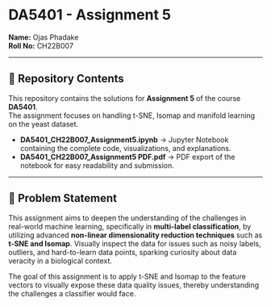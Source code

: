 # DA5401 - Assignment 5 

**Name:** Ojas Phadake  
**Roll No:** CH22B007  

---

## 📂 Repository Contents
This repository contains the solutions for **Assignment 5** of the course **DA5401**.  
The assignment focuses on handling t-SNE, Isomap and manifold learning on the yeast dataset.  

- **DA5401_CH22B007_Assignment5.ipynb** → Jupyter Notebook containing the complete code, visualizations, and explanations.  
- **DA5401_CH22B007_Assignment5 PDF.pdf** → PDF export of the notebook for easy readability and submission.  

---

## 📝 Problem Statement
This assignment aims to deepen the understanding of the challenges in real-world machine learning, specifically in **multi-label classification**, by utilizing advanced **non-linear dimensionality reduction techniques** such as **t-SNE and Isomap**. Visually inspect the data for issues such as noisy labels, outliers, and hard-to-learn data points, sparking curiosity about data veracity in a biological context.

The goal of this assignment is to apply t-SNE and Isomap to the feature vectors to visually expose these data quality issues, thereby understanding the challenges a classifier would face.